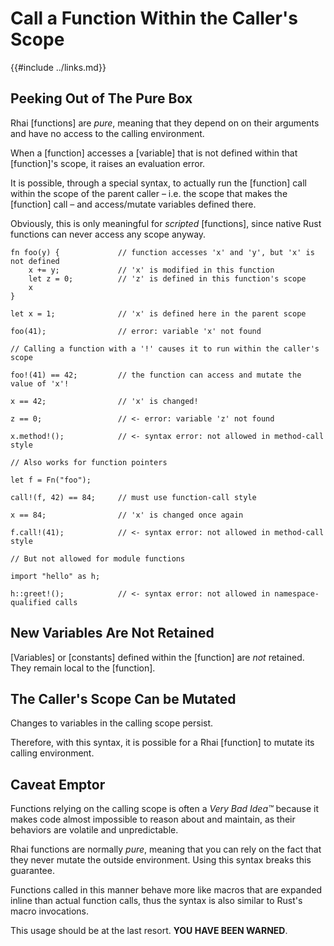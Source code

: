 Call a Function Within the Caller's Scope
========================================

{{#include ../links.md}}


Peeking Out of The Pure Box
---------------------------

Rhai [functions] are _pure_, meaning that they depend on on their arguments and have no access to
the calling environment.

When a [function] accesses a [variable] that is not defined within that [function]'s scope, it
raises an evaluation error.

It is possible, through a special syntax, to actually run the [function] call within the scope of
the parent caller &ndash; i.e. the scope that makes the [function] call &ndash; and access/mutate
variables defined there.

Obviously, this is only meaningful for _scripted_ [functions], since native Rust functions can never
access any scope anyway.

```rust,no_run
fn foo(y) {             // function accesses 'x' and 'y', but 'x' is not defined
    x += y;             // 'x' is modified in this function
    let z = 0;          // 'z' is defined in this function's scope
    x
}

let x = 1;              // 'x' is defined here in the parent scope

foo(41);                // error: variable 'x' not found

// Calling a function with a '!' causes it to run within the caller's scope

foo!(41) == 42;         // the function can access and mutate the value of 'x'!

x == 42;                // 'x' is changed!

z == 0;                 // <- error: variable 'z' not found

x.method!();            // <- syntax error: not allowed in method-call style

// Also works for function pointers

let f = Fn("foo");

call!(f, 42) == 84;     // must use function-call style

x == 84;                // 'x' is changed once again

f.call!(41);            // <- syntax error: not allowed in method-call style

// But not allowed for module functions

import "hello" as h;

h::greet!();            // <- syntax error: not allowed in namespace-qualified calls
```


New Variables Are Not Retained
-----------------------------

[Variables] or [constants] defined within the [function] are _not_ retained.
They remain local to the [function].


The Caller's Scope Can be Mutated
--------------------------------

Changes to variables in the calling scope persist.

Therefore, with this syntax, it is possible for a Rhai [function] to mutate its calling environment.


Caveat Emptor
-------------

Functions relying on the calling scope is often a _Very Bad Idea™_ because it makes code almost
impossible to reason about and maintain, as their behaviors are volatile and unpredictable.

Rhai functions are normally _pure_, meaning that you can rely on the fact that they never mutate the
outside environment.  Using this syntax breaks this guarantee.

Functions called in this manner behave more like macros that are expanded inline than actual
function calls, thus the syntax is also similar to Rust's macro invocations.

This usage should be at the last resort. **YOU HAVE BEEN WARNED**.
